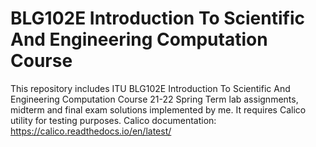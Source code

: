 # BLG102E Introduction To Scientific And Engineering Computation Course

This repository includes ITU BLG102E Introduction To Scientific And Engineering Computation Course 21-22 Spring Term lab assignments, midterm and final exam solutions implemented by me. It requires Calico utility for testing purposes. Calico documentation: https://calico.readthedocs.io/en/latest/
